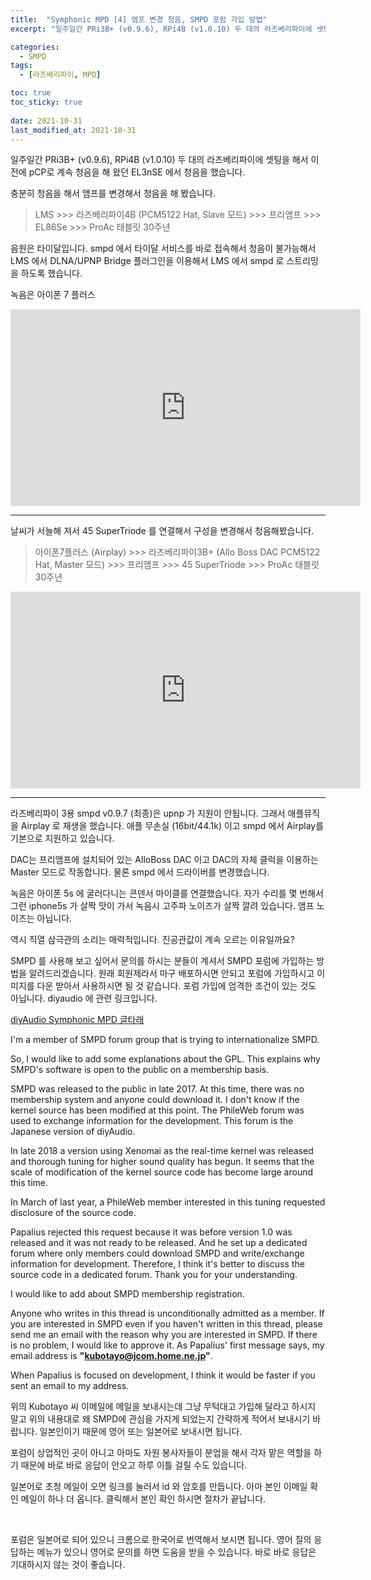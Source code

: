 ```yaml
---
title:  "Symphonic MPD [4] 앰프 변경 청음, SMPD 포럼 가입 방법"
excerpt: "일주일간 PRi3B+ (v0.9.6), RPi4B (v1.0.10) 두 대의 라즈베리파이에 셋팅을 해서 이전에 pCP로 계속 청음을 해 왔던 EL3nSE 에서 청음을 했습니다."

categories:
  - SMPD
tags:
  - [라즈베리파이, MPD]

toc: true
toc_sticky: true
 
date: 2021-10-31
last_modified_at: 2021-10-31
---
```

일주일간 PRi3B+ (v0.9.6), RPi4B (v1.0.10) 두 대의 라즈베리파이에 셋팅을 해서 이전에 pCP로 계속 청음을 해 왔던 EL3nSE 에서 청음을 했습니다.

충분히 청음을 해서 앰프를 변경해서 청음을 해 봤습니다.

>LMS >>> 라즈베리파이4B (PCM5122 Hat, Slave 모드) >>> 프리앰프 >>> EL86Se >>> ProAc 태블릿 30주년

음원은 타이달입니다. smpd 에서 타이달 서비스를 바로 접속해서 청음이 불가능해서 LMS 에서 DLNA/UPNP Bridge 플러그인을 이용해서 LMS 에서 smpd 로 스트리밍을 하도록 했습니다.

녹음은 아이폰 7 플러스

<iframe width="560" height="315" src="https://www.youtube.com/embed/Fps27--7fsQ" frameborder="0" allowfullscreen></iframe>

---

날씨가 서늘해 져서 45 SuperTriode 를 연결해서 구성을 변경해서 청음해봤습니다. 

>아이폰7플러스 (Airplay) >>> 라즈베리파이3B+ (Allo Boss DAC PCM5122 Hat, Master 모드) >>> 프리앰프 >>> 45 SuperTriode >>> ProAc 태블릿 30주년 

<iframe width="560" height="315" src="https://www.youtube.com/embed/AEbnNqBUhdM" frameborder="0" allowfullscreen></iframe>

---

라즈베리파이 3용 smpd v0.9.7 (최종)은 upnp 가 지원이 안됩니다. 그래서 애플뮤직을 Airplay 로 재생을 했습니다. 애플 무손실 (16bit/44.1k) 이고 smpd 에서 Airplay를 기본으로 지원하고 있습니다.

DAC는 프리앰프에 설치되어 있는 AlloBoss DAC 이고 DAC의 자체 클럭을 이용하는 Master 모드로 작동합니다. 물론 smpd 에서 드라이버를 변경했습니다.

녹음은 아이폰 5s 에 굴러다니는 콘덴서 마이클를 연결했습니다. 자가 수리를 몇 번해서 그런 iphone5s 가 살짝 맛이 가서 녹음시 고주파 노이즈가 살짝 깔려 있습니다. 앰프 노이즈는 아닙니다.

역시 직열 삼극관의 소리는 매력적입니다. 진공관값이 계속 오르는 이유일까요?

SMPD 를 사용해 보고 싶어서 문의를 하시는 분들이 계셔서 SMPD 포럼에 가입하는 방법을 알려드리겠습니다. 원래 회원제라서 마구 배포하시면 안되고 포럼에 가입하시고 이미지를 다운 받아서 사용하시면 될 것 같습니다. 포럼 가입에 엄격한 조건이 있는 것도 아닙니다. diyaudio 에 관련 링크입니다.

[diyAudio Symphonic MPD 글타래](https://www.diyaudio.com/forums/vendor-s-bazaar/355137-symphonic-mpd-3.html#post6222689)

I'm a member of SMPD forum group that is trying to internationalize SMPD.

So, I would like to add some explanations about the GPL. This explains why SMPD's software is open to the public on a membership basis.

SMPD was released to the public in late 2017. At this time, there was no membership system and anyone could download it. I don't know if the kernel source has been modified at this point. The PhileWeb forum was used to exchange information for the development. This forum is the Japanese version of diyAudio.

In late 2018 a version using Xenomai as the real-time kernel was released and thorough tuning for higher sound quality has begun. It seems that the scale of modification of the kernel source code has become large around this time.

In March of last year, a PhileWeb member interested in this tuning requested disclosure of the source code.

Papalius rejected this request because it was before version 1.0 was released and it was not ready to be released. And he set up a dedicated forum where only members could download SMPD and write/exchange information for development. Therefore, I think it's better to discuss the source code in a dedicated forum. Thank you for your understanding.

I would like to add about SMPD membership registration.

Anyone who writes in this thread is unconditionally admitted as a member. If you are interested in SMPD even if you haven't written in this thread, please send me an email with the reason why you are interested in SMPD. If there is no problem, I would like to approve it. As Papalius' first message says, my email address is **"kubotayo@jcom.home.ne.jp"**.

When Papalius is focused on development, I think it would be faster if you sent an email to my address.

위의 Kubotayo 씨 이메일에 메일을 보내시는데 그냥 무턱대고 가입해 달라고 하시지 말고 위의 내용대로 왜 SMPD에 관심을 가지게 되었는지 간략하게 적어서 보내시기 바랍니다. 일본인이기 때문에 영어 또는 일본어로 보내시면 됩니다. 

포럼이 상업적인 곳이 아니고 아마도 자원 봉사자들이 분업을 해서 각자 맡은 역할을 하기 때문에 바로 바로 응답이 안오고 하루 이틀 걸릴 수도 있습니다. 

일본어로 초청 메일이 오면 링크를 눌러서 id 와 암호를 만듭니다. 아마 본인 이메일 확인 메일이 하나 더 옵니다. 클릭해서 본인 확인 하시면 절차가 끝납니다.

​

포럼은 일본어로 되어 있으니 크롬으로 한국어로 번역해서 보시면 됩니다. 영어 질의 응답하는 메뉴가 있으니 영어로 문의를 하면 도움을 받을 수 있습니다. 바로 바로 응답은 기대하시지 않는 것이 좋습니다.  
​